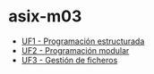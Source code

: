 # asix-m03

* [UF1 - Programación estructurada](docs/uf1/uf1.md)
* [UF2 - Programación modular](docs/uf2/uf2.md)
* [UF3 - Gestión de ficheros](docs/uf3/uf3.md)
